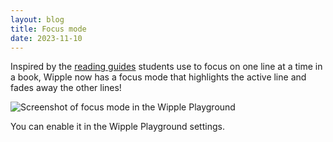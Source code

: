 ```yaml
---
layout: blog
title: Focus mode
date: 2023-11-10
---
```


Inspired by the [reading guides](https://www.teacherspayteachers.com/Product/FREE-Reading-Guide-Strips-5873027) students use to focus on one line at a time in a book, Wipple now has a focus mode that highlights the active line and fades away the other lines!

![Screenshot of focus mode in the Wipple Playground](/blog/2023-11-10/images/focus-mode.png)

You can enable it in the Wipple Playground settings.

